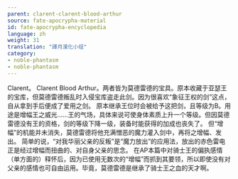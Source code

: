 ```yaml
---
parent: clarent-clarent-blood-arthur
source: fate-apocrypha-material
id: fate-apocrypha-encyclopedia
language: zh
weight: 31
translation: "譯月漢化小组"
category:
- noble-phantasm
- noble-phantasm
---
```


Clarent。
Clarent Blood Arthur。两者皆为莫德雷德的宝具。原本收藏于亚瑟王的宝库，但莫德雷德叛乱时入侵宝库盗走此剑。因为很喜欢“象征王权的剑”这点，自从拿到手后便成了爱用之剑。
原本继承王位时会被给予这把剑，且等级为B。用途是增幅王之威光……王的气场，具体来说可使身体素质上升一个等级。但因莫德雷德没有王的资格，剑的等级下降一级，装备时能获得的加成也丧失了。
但“增幅”的机能并未消失，莫德雷德将他充满憎恶的魔力灌入剑中，再将之增幅、发出。
简单的说，“对我华丽父亲的反叛”是“魔力放出”的应用法，放出的赤色雷电正是经过增幅而扭曲的、对自身父亲的思念。
在AP本篇中对骑士王的偏执感情（单方面的）释怀后，因为已使用无数次的“增幅”而抓到其要领，所以即使没有对父亲的感情也可自由运用。毕竟，莫德雷德是继承了骑士王之血的天才啊。
